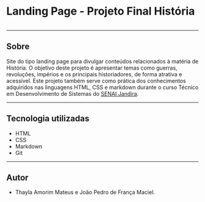 # Landing Page - Projeto Final História

![]()

---
## Sobre

Site do tipo landing page para divulgar conteúdos relacionados à matéria de História. O objetivo deste projeto é apresentar temas como guerras, revoluções, impérios e os principais historiadores, de forma atrativa e acessível. Este projeto também serve como prática dos conhecimentos adquiridos nas linguagens HTML, CSS e markdown durante o curso Técnico em Desenvolvimento de Sistemas do [SENAI Jandira](https://sp.senai.br/unidade/jandira/).


---

## Tecnologia utilizadas
- HTML
- CSS
- Markdown
- Git


---


## Autor

- Thayla Amorim Mateus e João Pedro de França Maciel.
